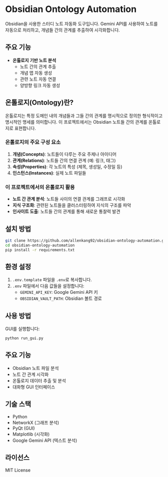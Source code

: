 # Obsidian Ontology Automation

Obsidian을 사용한 스터디 노트 자동화 도구입니다. Gemini API를 사용하여 노트를 자동으로 처리하고, 개념들 간의 관계를 추출하여 시각화합니다.

## 주요 기능

- **온톨로지 기반 노트 분석**
    - 노트 간의 관계 추출
    - 개념 맵 자동 생성
    - 관련 노트 자동 연결
    - 양방향 링크 자동 생성

## 온톨로지(Ontology)란?

온톨로지는 특정 도메인 내의 개념들과 그들 간의 관계를 명시적으로 정의한 형식적이고 명시적인 명세를 의미합니다. 이 프로젝트에서는 Obsidian 노트들 간의 관계를 온톨로지로 표현합니다.

### 온톨로지의 주요 구성 요소

1. **개념(Concepts)**: 노트들이 다루는 주요 주제나 아이디어
2. **관계(Relations)**: 노트들 간의 연결 관계 (예: 링크, 태그)
3. **속성(Properties)**: 각 노트의 특성 (제목, 생성일, 수정일 등)
4. **인스턴스(Instances)**: 실제 노트 파일들

### 이 프로젝트에서의 온톨로지 활용

- **노트 간 관계 분석**: 노트들 사이의 연결 관계를 그래프로 시각화
- **지식 구조화**: 관련된 노트들을 클러스터링하여 지식의 구조를 파악
- **인사이트 도출**: 노트들 간의 관계를 통해 새로운 통찰력 발견

## 설치 방법

```bash
git clone https://github.com/allenkang92/obsidian-ontology-automation.git
cd obsidian-ontology-automation
pip install -r requirements.txt
```

## 환경 설정

1. `.env.template` 파일을 `.env`로 복사합니다.
2. `.env` 파일에서 다음 값들을 설정합니다:
   - `GEMINI_API_KEY`: Google Gemini API 키
   - `OBSIDIAN_VAULT_PATH`: Obsidian 볼트 경로

## 사용 방법

GUI를 실행합니다:
```bash
python run_gui.py
```

## 주요 기능

- Obsidian 노트 파일 분석
- 노트 간 관계 시각화
- 온톨로지 데이터 추출 및 분석
- 대화형 GUI 인터페이스

## 기술 스택

- Python
- NetworkX (그래프 분석)
- PyQt (GUI)
- Matplotlib (시각화)
- Google Gemini API (텍스트 분석)

## 라이선스

MIT License
